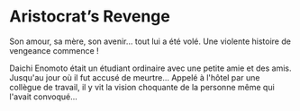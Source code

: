 # Aristocrat’s Revenge
Son amour, sa mère, son avenir… tout lui a été volé.
Une violente histoire de vengeance commence !

Daichi Enomoto était un étudiant ordinaire avec une petite amie et des amis.
Jusqu'au jour où il fut accusé de meurtre…
Appelé à l'hôtel par une collègue de travail, il y vit la vision choquante de la personne même qui l'avait convoqué…